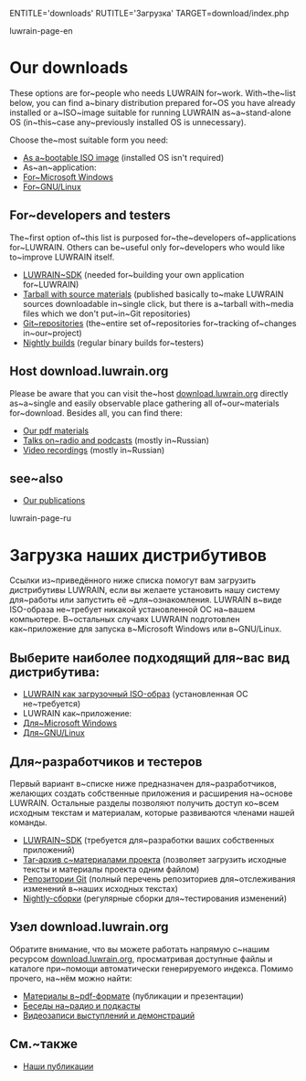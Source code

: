 
ENTITLE='downloads'
RUTITLE='Загрузка'
TARGET=download/index.php

luwrain-page-en

# Our downloads

These options are for~people who needs LUWRAIN for~work. 
With~the~list below, you can find a~binary distribution prepared for~OS you have already installed or 
a~ISO~image suitable for running LUWRAIN as~a~stand-alone OS (in~this~case any~previously installed OS is unnecessary).

Choose the~most suitable form you need:

* [As a~bootable ISO image](local:iso/) (installed OS isn't required)
* As~an~application:
 * [For~Microsoft Windows](local:windows/)
 * [For~GNU/Linux](local:linux/)

## For~developers and testers

The~first option of~this list is purposed for~the~developers
of~applications for~LUWRAIN.
Others can be~useful only for~developers who would like to~improve LUWRAIN itself.

* [LUWRAIN~SDK](local:sdk/) (needed for~building your own application for~LUWRAIN)
* [Tarball with source materials](local:tarball/) (published basically to~make LUWRAIN sources downloadable in~single click, but there is a~tarball with~media files which we don't put~in~Git repositories)
* [Git~repositories](local:git/) (the~entire set of~repositories for~tracking of~changes in~our~project)
* [Nightly builds](local:nightly/) (regular binary builds for~testers)

## Host download.luwrain.org

Please be aware that you can visit the~host [download.luwrain.org](http://download.luwrain.org) directly 
as~a~single and easily observable place gathering all of~our~materials for~download.
Besides all, you can find there:

* [Our pdf materials](http://download.luwrain.org/pdf/)
* [Talks on~radio and podcasts](http://download.luwrain.org/chats/) (mostly in~Russian)
* [Video recordings](http://download.luwrain.org/video/) (mostly in~Russian)

## see~also

* [Our publications](local:/community/publications/)

luwrain-page-ru

# Загрузка наших дистрибутивов

Ссылки из~приведённого ниже списка помогут вам загрузить дистрибутивы LUWRAIN,
если вы желаете установить нашу систему для~работы или запустить её ~для~ознакомления.
LUWRAIN в~виде ISO-образа не~требует никакой установленной ОС на~вашем компьютере.
В~остальных случаях LUWRAIN подготовлен как~приложение для запуска в~Microsoft Windows или в~GNU/Linux.

## Выберите наиболее подходящий для~вас вид дистрибутива:

* [LUWRAIN как загрузочный ISO-образ](local:iso/) (установленная ОС не~требуется)
* LUWRAIN как~приложение:
 * [Для~Microsoft Windows](local:windows/)
 * [Для~GNU/Linux](local:linux/)

## Для~разработчиков   и тестеров

Первый вариант в~списке ниже предназначен для~разработчиков,
желающих создать собственные приложения и расширения на~основе LUWRAIN.
Остальные разделы позволяют получить доступ ко~всем исходным текстам и материалам,
которые развиваются членами нашей команды.

* [LUWRAIN~SDK](local:sdk/) (требуется для~разработки ваших собственных приложений)
* [Tar-архив с~материалами проекта](local:tarball/) (позволяет загрузить исходные тексты и материалы проекта одним файлом)
* [Репозитории Git](local:git/) (полный перечень репозиториев для~отслеживания изменений в~наших исходных текстах)
* [Nightly-сборки](local:nightly/) (регулярные сборки для~тестирования изменений)

## Узел download.luwrain.org

Обратите внимание, что вы можете работать напрямую с~нашим ресурсом [download.luwrain.org](http://download.luwrain.org),
просматривая доступные файлы и каталоге при~помощи автоматически генерируемого индекса.
Помимо прочего, на~нём можно найти:

* [Материалы в~pdf-формате](http://download.luwrain.org/pdf/) (публикации и презентации)
* [Беседы на~радио и подкасты](http://download.luwrain.org/chats/)
* [Видеозаписи выступлений и демонстраций](http://download.luwrain.org/video/)

## См.~также

* [Наши публикации](local:/community/publications/)